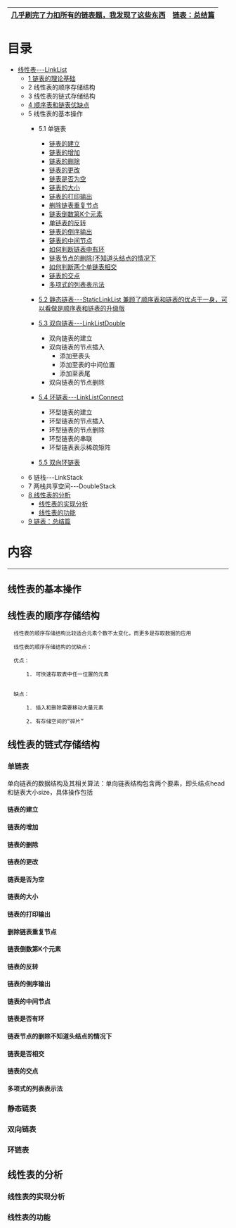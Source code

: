 
[几乎刷完了力扣所有的链表题，我发现了这些东西](https://lucifer.ren/blog/2020/11/08/linked-list/)|[链表：总结篇](https://mp.weixin.qq.com/s/vK0JjSTHfpAbs8evz5hH8A)|
---|---|

# 目录

  *  [线性表---LinkList]()
      *  [1 链表的理论基础](https://mp.weixin.qq.com/s?__biz=MzUxNjY5NTYxNA==&mid=2247488536&idx=2&sn=74702c7d7fb54b18199bc50d8e660d6a&scene=21#wechat_redirect)
      *  2 线性表的顺序存储结构
      *  3 线性表的链式存储结构
      *  [4 顺序表和链表优缺点](http://data.biancheng.net/view/162.html)
      *  5 线性表的基本操作
         *  5.1 单链表
            * [链表的建立](#链表的建立)
            * [链表的增加](#链表的增加)
            * [链表的删除](#链表的删除)
            * [链表的更改](#链表的更改)
            * [链表是否为空](#链表是否为空)
            * [链表的大小](#链表的大小)
            * [链表的打印输出](#链表的打印输出)
            * [删除链表重复节点](#删除链表重复节点)
            * [链表倒数第K个元素](#链表倒数第K个元素)
            * [单链表的反转](http://c.biancheng.net/view/8105.html)
            - [链表的倒序输出](#链表的倒序输出)
            - [链表的中间节点](#链表的中间节点)
            - [ 如何判断链表中有环](https://blog.csdn.net/sinat_35261315/article/details/79205157)
            - [链表节点的删除(不知道头结点的情况下](#链表节点的删除不知道头结点的情况下)
            - [ 如何判断两个单链表相交](https://www.nowcoder.com/questionTerminal/db55f7f21127403cb268ffad9d23af37)
            - [链表的交点](#链表的交点)
            - [多项式的列表表示法](#多项式的列表表示法)
            
         *  [5.2 静态链表---StaticLinkList  兼顾了顺序表和链表的优点于一身，可以看做是顺序表和链表的升级版](http://data.biancheng.net/view/163.html)
             
         *  [5.3 双向链表---LinkListDouble](#双向链表)
            -  双向链表的建立
            -  双向链表的节点插入
               - 添加至表头  
               - 添加至表的中间位置
               - 添加至表尾
            -  双向链表的节点删除
         *  [5.4 环链表---LinkListConnect](#环链表)
            - 环型链表的建立
            - 环型链表的节点插入
            - 环型链表的节点删除
            - 环型链表的串联
            - 环型链表表示稀疏矩阵
         *  [5.5 双向环链表]()   
      *  6 链栈---LinkStack
      *  7 两栈共享空间---DoubleStack
      *  [8 线性表的分析](#线性表的分析)
         *  [线性表的实现分析](#线性表的实现分析)
         *  [线性表的功能](#线性表的功能)
      * [9 链表：总结篇](https://mp.weixin.qq.com/s/vK0JjSTHfpAbs8evz5hH8A)  

# 内容
---

## 线性表的基本操作
## 线性表的顺序存储结构

      线性表的顺序存储结构比较适合元素个数不太变化，而更多是存取数据的应用
      
      线性表的顺序存储结构的优缺点：
      
      优点：
      
          1. 可快速存取表中任一位置的元素
     
      
      缺点：
      
          1. 插入和删除需要移动大量元素
          
          2. 有存储空间的“碎片”
      
      
      
## 线性表的链式存储结构
### 单链表
单向链表的数据结构及其相关算法：单向链表结构包含两个要素，即头结点head和链表大小size，具体操作包括
#### 链表的建立
#### 链表的增加
#### 链表的删除
#### 链表的更改
#### 链表是否为空
#### 链表的大小
#### 链表的打印输出
#### 删除链表重复节点
#### 链表倒数第K个元素
#### 链表的反转
#### 链表的倒序输出
#### 链表的中间节点
#### 链表是否有环
#### 链表节点的删除不知道头结点的情况下
#### 链表是否相交
#### 链表的交点
#### 多项式的列表表示法

### 静态链表
### 双向链表
### 环链表
## 线性表的分析
### 线性表的实现分析
### 线性表的功能
